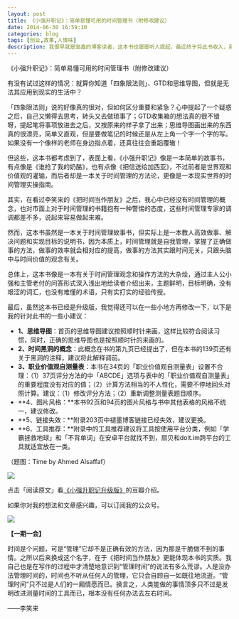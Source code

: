 ```yaml
---
layout: post
title: 《小强升职记》：简单易懂可用的时间管理书（附修改建议）
date: 2014-06-30 16:59:10
categories: blog
tags: [创业,故事,人情味]
description: 我很早就是邹鑫的博客读者，这本书也屡屡听人提起，最近终于将此书收入，虽然发现了一些小bug，但是我还是推荐各位看一看，最重要的是将里面的方法也做一做，真的会有新发现。
---
```


《小强升职记》：简单易懂可用的时间管理书（附修改建议）

有没有试过这样的情况：就算你知道「四象限法则」、GTD和思维导图，但就是无法其应用到现实的生活中？

「四象限法则」说的好像真的很对，但如何区分重要和紧急？心中提起了一个疑惑之后，自己又懒得去思考，转头又去做琐事了；GTD收集箱的想法真的很不错呀，提起笔将事项放进去之后，又按原来的样子拿了出来；思维导图画出来的东西真的很漂亮，简单又直观，但是要做笔记的时候还是从左上角一个字一个字的写。如果没有一个像样的老师在身边指点着，还真往往会重蹈覆辙！

但这些，这本书都考虑到了，表面上看，《小强升职记》像是一本简单的故事书，有点像是《谁抢了我的奶酪》，也有点像《把信送给加西亚》，不过前者是世界观和价值观的灌输，而后者却是一本关于时间管理的方法论，更像是一本现实世界的时间管理实操指南。

其实，在看过李笑来的《把时间当作朋友》之后，我心中已经没有时间管理的概念，也对市面上对于时间管理的书籍抱有一种警惕的态度，这些时间管理专家的调调都差不多，说起来容易做起来难。

然而，这本书虽然是一本关于时间管理故事书，但实际上是一本教人高效做事、解决问题和实现目标的说明书，因为本质上，时间管理就是自我管理，掌握了正确做事的方法，做事的效率就会相对应的提高，做事的方法其实跟时间无关，只跟头脑中与时间价值的观念有关。

总体上，这本书像是一本有关于时间管理观念和操作方法的大杂烩，通过主人公小强和主管老付的问答形式深入浅出地给读者介绍出来，主题鲜明，目标明确，没有艰涩的词汇，也没有难懂的术语，只有实打实的经验传授。

最后，虽然这本书已经是升级版，我觉得还可以在一些小地方再修改一下，以下是我的针对此书的一些小建议：

- **1、思维导图**：首页的思维导图建议按照顺时针来画，这样比较符合阅读习惯，同时，正确的思维导图也是按照顺时针的来画的。
- **2、时间黑洞的概念**：此概念在书的第九页已经提出了，但在本书的139页还有关于黑洞的注释，建议将此解释调前。
- **3、职业价值观自测量表**：本书在34页的「职业价值观自测量表」设置不合理：（1）37页评分方法的中「ABCDE」选项与表中的「职业价值观自测量表」的重要程度没有对应的值；（2）计算方法相当的不人性化，需要不停地回头对照计算。建议：（1）修改评分方法；（2）重新调整测量表题目顺序。
- **4、图片风格：**本书92页和94页的图片风格与书中其他表格的风格不统一，建议修改。
- **5、链接失效：**附录203页中褪墨博客链接已经失效，建议更换。
- **6、工具推荐：**附录中的工具推荐建议将工具按使用平台分类，例如「学霸拯救地球」和「不背单词」在安卓平台就找不到，扇贝和doit.im跨平台的工具就适宜放在一类。

（题图：Time by Ahmed Alsaffaf）

![](http://cnfeat.qiniudn.com/mHDSX.png)

点击「阅读原文」看[《小强升职记升级版》](http://book.douban.com/subject/25852981/)的豆瓣介绍。

如果你对我的想法和文章感兴趣，可以订阅我的公众号。

![](http://cnfeat.qiniudn.com/1000.png)

**【一期一会】**

时间是个问题，可是“管理”它却不是正确有效的方法，因为那是干脆做不到的事情。之所以后来换成这个名字，在于《把时间当作朋友》更能体现本书的实质。我自己也是在写作的过程中才清楚地意识到“管理时间”的说法有多么荒谬。人是没办法管理时间的，时间也不听从任何人的管理，它只会自顾自一如既往地流逝。“管理时间”只不过是人们的一厢情愿而已。换言之，人类能做的事情顶多只不过是发明改进测量时间的工具而已，根本没有任何办法去左右时间。

——李笑来
